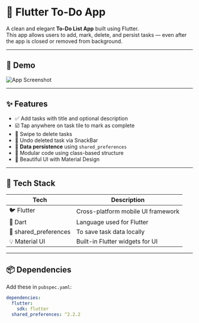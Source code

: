 # 📝 Flutter To-Do App

A clean and elegant **To-Do List App** built using Flutter.  
This app allows users to add, mark, delete, and persist tasks — even after the app is closed or removed from background.

---

## 📱 Demo

![App Screenshot](https://via.placeholder.com/400x800.png?text=App+Screenshot)

---

## ✨ Features

- ✅ Add tasks with title and optional description  
- ☑️ Tap anywhere on task tile to mark as complete  
- 🧽 Swipe to delete tasks  
- 🔁 Undo deleted task via SnackBar  
- 💾 **Data persistence** using `shared_preferences`  
- 🧩 Modular code using class-based structure  
- 🎨 Beautiful UI with Material Design

---

## 🚀 Tech Stack

| Tech | Description |
|------|-------------|
| 🐦 Flutter | Cross-platform mobile UI framework |
| 🎨 Dart | Language used for Flutter |
| 💾 shared_preferences | To save task data locally |
| 💡 Material UI | Built-in Flutter widgets for UI |

---

## 📦 Dependencies

Add these in `pubspec.yaml`:

```yaml
dependencies:
  flutter:
    sdk: flutter
  shared_preferences: ^2.2.2











